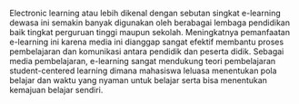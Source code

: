 Electronic learning atau lebih dikenal dengan sebutan
singkat e-learning dewasa ini semakin banyak digunakan oleh
berabagai lembaga pendidikan baik tingkat perguruan tinggi
maupun sekolah. Meningkatnya pemanfaatan e-learning ini
karena media ini dianggap sangat efektif membantu proses
pembelajaran dan komunikasi antara pendidik dan peserta
didik. Sebagai media pembelajaran, e-learning sangat
mendukung teori pembelajaran student-centered learning
dimana mahasiswa leluasa menentukan pola belajar dan waktu
yang nyaman untuk belajar serta bisa menentukan kemajuan
belajar sendiri.
